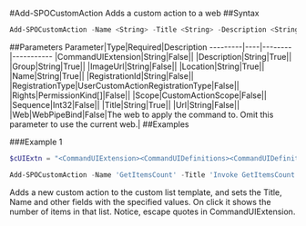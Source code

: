 #Add-SPOCustomAction
Adds a custom action to a web
##Syntax
```powershell
Add-SPOCustomAction -Name <String> -Title <String> -Description <String> -Group <String> -Location <String> [-Sequence <Int32>] [-Url <String>] [-ImageUrl <String>] [-CommandUIExtension <String>] [-RegistrationId <String>] [-Rights <PermissionKind[]>] [-RegistrationType <UserCustomActionRegistrationType>] [-Scope <CustomActionScope>] [-Web <WebPipeBind>]
```


##Parameters
Parameter|Type|Required|Description
---------|----|--------|-----------
|CommandUIExtension|String|False||
|Description|String|True||
|Group|String|True||
|ImageUrl|String|False||
|Location|String|True||
|Name|String|True||
|RegistrationId|String|False||
|RegistrationType|UserCustomActionRegistrationType|False||
|Rights|PermissionKind[]|False||
|Scope|CustomActionScope|False||
|Sequence|Int32|False||
|Title|String|True||
|Url|String|False||
|Web|WebPipeBind|False|The web to apply the command to. Omit this parameter to use the current web.|
##Examples

###Example 1
```powershell
$cUIExtn = "<CommandUIExtension><CommandUIDefinitions><CommandUIDefinition Location=""Ribbon.List.Share.Controls._children""><Button Id=""Ribbon.List.Share.GetItemsCountButton"" Alt=""Get list items count"" Sequence=""11"" Command=""Invoke_GetItemsCountButtonRequest"" LabelText=""Get Items Count"" TemplateAlias=""o1"" Image32by32=""_layouts/15/images/placeholder32x32.png"" Image16by16=""_layouts/15/images/placeholder16x16.png"" /></CommandUIDefinition></CommandUIDefinitions><CommandUIHandlers><CommandUIHandler Command=""Invoke_GetItemsCountButtonRequest"" CommandAction=""javascript: alert('Total items in this list: '+ ctx.TotalListItems);"" EnabledScript=""javascript: function checkEnable() { return (true);} checkEnable();""/></CommandUIHandlers></CommandUIExtension>"

Add-SPOCustomAction -Name 'GetItemsCount' -Title 'Invoke GetItemsCount Action' -Description 'Adds custom action to custom list ribbon' -Group 'Microsoft.SharePoint.Client.UserCustomAction.group' -Location 'CommandUI.Ribbon' -CommandUIExtension $cUIExtn
```
Adds a new custom action to the custom list template, and sets the Title, Name and other fields with the specified values. On click it shows the number of items in that list. Notice, escape quotes in CommandUIExtension.
